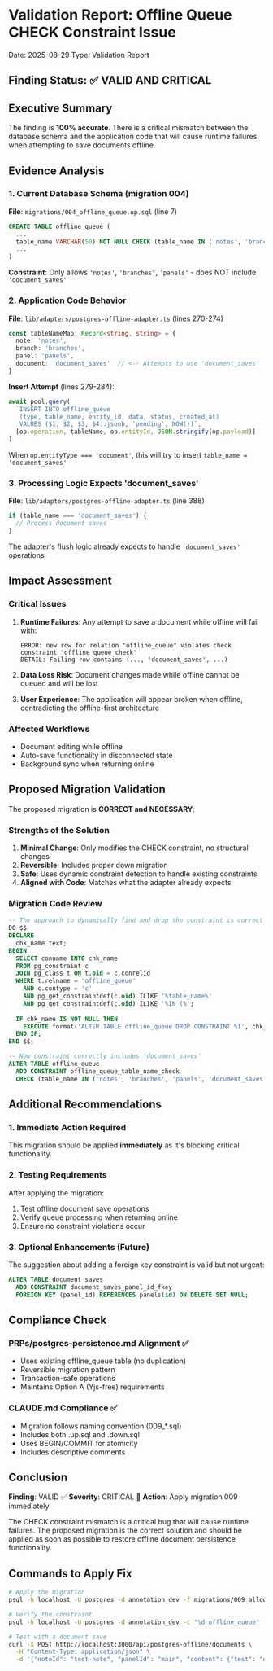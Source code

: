 # Validation Report: Offline Queue CHECK Constraint Issue
Date: 2025-08-29
Type: Validation Report

## Finding Status: ✅ **VALID AND CRITICAL**

## Executive Summary
The finding is **100% accurate**. There is a critical mismatch between the database schema and the application code that will cause runtime failures when attempting to save documents offline.

## Evidence Analysis

### 1. Current Database Schema (migration 004)
**File**: `migrations/004_offline_queue.up.sql` (line 7)
```sql
CREATE TABLE offline_queue (
  ...
  table_name VARCHAR(50) NOT NULL CHECK (table_name IN ('notes', 'branches', 'panels')),
  ...
)
```
**Constraint**: Only allows `'notes'`, `'branches'`, `'panels'` - does NOT include `'document_saves'`

### 2. Application Code Behavior
**File**: `lib/adapters/postgres-offline-adapter.ts` (lines 270-274)
```typescript
const tableNameMap: Record<string, string> = {
  note: 'notes',
  branch: 'branches',
  panel: 'panels',
  document: 'document_saves'  // <-- Attempts to use 'document_saves'
}
```

**Insert Attempt** (lines 279-284):
```typescript
await pool.query(
  `INSERT INTO offline_queue 
   (type, table_name, entity_id, data, status, created_at)
   VALUES ($1, $2, $3, $4::jsonb, 'pending', NOW())`,
  [op.operation, tableName, op.entityId, JSON.stringify(op.payload)]
)
```
When `op.entityType === 'document'`, this will try to insert `table_name = 'document_saves'`

### 3. Processing Logic Expects 'document_saves'
**File**: `lib/adapters/postgres-offline-adapter.ts` (line 388)
```typescript
if (table_name === 'document_saves') {
  // Process document saves
}
```
The adapter's flush logic already expects to handle `'document_saves'` operations.

## Impact Assessment

### Critical Issues
1. **Runtime Failures**: Any attempt to save a document while offline will fail with:
   ```
   ERROR: new row for relation "offline_queue" violates check constraint "offline_queue_check"
   DETAIL: Failing row contains (..., 'document_saves', ...)
   ```

2. **Data Loss Risk**: Document changes made while offline cannot be queued and will be lost

3. **User Experience**: The application will appear broken when offline, contradicting the offline-first architecture

### Affected Workflows
- Document editing while offline
- Auto-save functionality in disconnected state
- Background sync when returning online

## Proposed Migration Validation

The proposed migration is **CORRECT and NECESSARY**:

### Strengths of the Solution
1. **Minimal Change**: Only modifies the CHECK constraint, no structural changes
2. **Reversible**: Includes proper down migration
3. **Safe**: Uses dynamic constraint detection to handle existing constraints
4. **Aligned with Code**: Matches what the adapter already expects

### Migration Code Review
```sql
-- The approach to dynamically find and drop the constraint is correct
DO $$
DECLARE
  chk_name text;
BEGIN
  SELECT conname INTO chk_name
  FROM pg_constraint c
  JOIN pg_class t ON t.oid = c.conrelid
  WHERE t.relname = 'offline_queue'
    AND c.contype = 'c'
    AND pg_get_constraintdef(c.oid) ILIKE '%table_name%'
    AND pg_get_constraintdef(c.oid) ILIKE '%IN (%';
  
  IF chk_name IS NOT NULL THEN
    EXECUTE format('ALTER TABLE offline_queue DROP CONSTRAINT %I', chk_name);
  END IF;
END $$;

-- New constraint correctly includes 'document_saves'
ALTER TABLE offline_queue
  ADD CONSTRAINT offline_queue_table_name_check
  CHECK (table_name IN ('notes', 'branches', 'panels', 'document_saves'));
```

## Additional Recommendations

### 1. Immediate Action Required
This migration should be applied **immediately** as it's blocking critical functionality.

### 2. Testing Requirements
After applying the migration:
1. Test offline document save operations
2. Verify queue processing when returning online
3. Ensure no constraint violations occur

### 3. Optional Enhancements (Future)
The suggestion about adding a foreign key constraint is valid but not urgent:
```sql
ALTER TABLE document_saves
  ADD CONSTRAINT document_saves_panel_id_fkey
  FOREIGN KEY (panel_id) REFERENCES panels(id) ON DELETE SET NULL;
```

## Compliance Check

### PRPs/postgres-persistence.md Alignment ✅
- Uses existing offline_queue table (no duplication)
- Reversible migration pattern
- Transaction-safe operations
- Maintains Option A (Yjs-free) requirements

### CLAUDE.md Compliance ✅
- Migration follows naming convention (009_*.sql)
- Includes both .up.sql and .down.sql
- Uses BEGIN/COMMIT for atomicity
- Includes descriptive comments

## Conclusion

**Finding**: VALID ✅
**Severity**: CRITICAL 🔴
**Action**: Apply migration 009 immediately

The CHECK constraint mismatch is a critical bug that will cause runtime failures. The proposed migration is the correct solution and should be applied as soon as possible to restore offline document persistence functionality.

## Commands to Apply Fix

```bash
# Apply the migration
psql -h localhost -U postgres -d annotation_dev -f migrations/009_allow_document_saves_in_offline_queue.up.sql

# Verify the constraint
psql -h localhost -U postgres -d annotation_dev -c "\d offline_queue"

# Test with a document save
curl -X POST http://localhost:3000/api/postgres-offline/documents \
  -H "Content-Type: application/json" \
  -d '{"noteId": "test-note", "panelId": "main", "content": {"test": "data"}}'
```